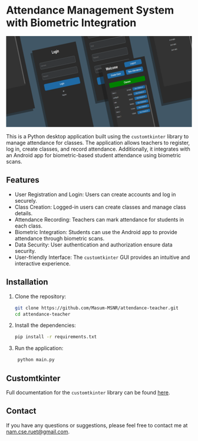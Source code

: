 # Attendance Management System with Biometric Integration

![App Screenshot](feature.png)

This is a Python desktop application built using the `customtkinter` 
library to manage attendance for classes. The application allows teachers
to register, log in, create classes, and record attendance. Additionally,
it integrates with an Android app for biometric-based student attendance
using biometric scans.

## Features

- User Registration and Login: Users can create accounts and log in securely.
- Class Creation: Logged-in users can create classes and manage class details.
- Attendance Recording: Teachers can mark attendance for students in each class.
- Biometric Integration: Students can use the Android app to provide attendance through biometric scans.
- Data Security: User authentication and authorization ensure data security.
- User-friendly Interface: The `customtkinter` GUI provides an intuitive and interactive experience.

## Installation

1. Clone the repository:

   ```bash
   git clone https://github.com/Masum-MSNR/attendance-teacher.git
   cd attendance-teacher

2. Install the dependencies:

   ```bash
   pip install -r requirements.txt
   ```
   
3. Run the application:

   ```bash
    python main.py
    ```
## Customtkinter
Full documentation for the `customtkinter` library can be found [here](https://customtkinter.tomschimansky.com/documentation/).

## Contact

If you have any questions or suggestions, please feel free to contact me at [nam.cse.ruet@gmail.com](mailto:nam.cse.ruet@gmail.com).